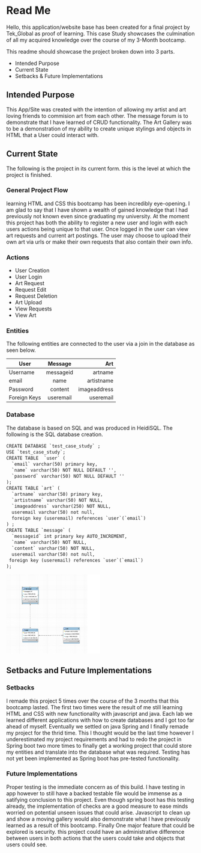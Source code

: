 # Read Me

Hello, this application/website base has been created for a final project by Tek_Global as proof of learning.
This case Study showcases the culmination of all my acquired knowledge over the course of my 3-Month bootcamp.

This readme should showcase the project broken down into 3 parts.

* Intended Purpose
* Current State
* Setbacks & Future Implementations

## Intended Purpose

This App/Site was created with the intention of allowing my artist and art loving friends to commision 
art from each other. The message forum is to demonstrate that I have learned of CRUD functionality. The Art
Gallery was to be a demonstration of my ability to create unique stylings and objects in HTML that a
User could interact with.

## Current State

The following is the project in its current form. this is the level at which the project is finished.

### General Project Flow

learning HTML and CSS this bootcamp has been incredibly eye-opening. I am glad to say that I have shown 
a wealth of gained knowledge that I had previously not known even since graduating my university. At the 
moment this project has both the ability to register a new user and login with each users actions being 
unique to that user. Once logged in the user can view art requests and current art postings. The user may 
choose to upload their own art via urls or make their own requests that also contain their own info.

### Actions

* User Creation
* User Login
* Art Request
* Request Edit
* Request Deletion
* Art Upload
* View Requests
* View Art

### Entities

The following entities are connected to the user via a join in the database as seen below.

| User          | Message       | Art          |
| ------------- |:-------------:| ------------:|
| Username      | messageid     | artname      |
| email         | name          | artistname   |
| Password      | content       | imageaddress |
| Foreign Keys  | useremail     | useremail    |

### Database

The database is based on SQL and was produced in HeidiSQL. The following is the SQL database creation.

```
CREATE DATABASE `test_case_study` ;
USE `test_case_study`;
CREATE TABLE  `user` (
  `email` varchar(50) primary key,
  `name` varchar(50) NOT NULL DEFAULT '',
  `password` varchar(50) NOT NULL DEFAULT ''
);
CREATE TABLE `art` (
  `artname` varchar(50) primary key,
  `artistname` varchar(50) NOT NULL,
  `imageaddress` varchar(250) NOT NULL,
  useremail varchar(50) not null,
  foreign key (useremail) references `user`(`email`)
) ;
CREATE TABLE `message` (
  `messageid` int primary key AUTO_INCREMENT,
  `name` varchar(50) NOT NULL,
  `content` varchar(50) NOT NULL,
  useremail varchar(50) not null,
 foreign key (useremail) references `user`(`email`)
);
```

<img src="image.PNG" width="250">

## Setbacks and Future Implementations

### Setbacks

I remade this project 5 times over the course of the 3 months that this bootcamp lasted. The first two
times were the result of me still learning HTML and CSS with new functionality with javascript and java.
Each lab we learned different applications with how to create databases and I got too far ahead of myself.
Eventually we settled on java Spring and I finally remade my project for the thrid time. This I thought would be
the last time however I underestimated my project requirements and had to redo the project in Spring boot two
more times to finally get a working project that could store my entities and translate into the database what
was required. Testing has not yet been implemented as Spring boot has pre-tested functionality.

### Future Implementations

Proper testing is the immediate concern as of this build. I have testing in app however to still have a backed
testable file would be immense as a satifying conclusion to this project. Even though spring boot has this testing
already, the implementation of checks are a good measure to ease minds worried on potential unseen issues that could
arise. Javascript to clean up and show a moving gallery would also demonstrate what I have previously learned as a 
result of this bootcamp. Finally One major feature that could be explored is security. this project could have an
administrative difference between users in both actions that the users could take and objects that users could see.
